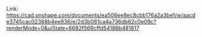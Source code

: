 Link: https://cad.onshape.com/documents/ea506ee8ec8cbb176a2a3be1/w/aacde3745cac02388b4ee936/e/2d3b081ca4a736db62c0e09c?renderMode=0&uiState=6682f569cffd54186b481617
